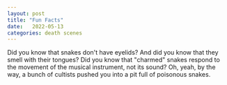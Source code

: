 ```yaml
---
layout: post
title: "Fun Facts"
date:   2022-05-13
categories: death scenes
---
```

Did you know that snakes don't have eyelids? And did you know that they smell with their tongues? Did you know that "charmed" snakes respond to the movement of the musical instrument, not its sound? Oh, yeah, by the way, a bunch of cultists pushed you into a pit full of poisonous snakes.
